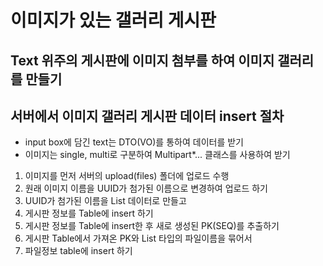 # 이미지가 있는 갤러리 게시판

## Text 위주의 게시판에 이미지 첨부를 하여 이미지 갤러리를 만들기

## 서버에서 이미지 갤러리 게시판 데이터 insert 절차
* input box에 담긴 text는 DTO(VO)를 통하여 데이터를 받기
* 이미지는 single, multi로 구분하여 Multipart*... 클래스를 사용하여 받기

1. 이미지를 먼저 서버의 upload(files) 폴더에 업로드 수행
2. 원래 이미지 이름을 UUID가 첨가된 이름으로 변경하여 업로드 하기
3. UUID가 첨가된 이름을 List<String> 데이터로 만들고
4. 게시판 정보를 Table에 insert 하기
5. 게시판 정보를 Table에 insert한 후 새로 생성된 PK(SEQ)를 추출하기
6. 게시판 Table에서 가져온 PK와 List<String> 타입의 파일이름을 묶어서
7. 파일정보 table에 insert 하기